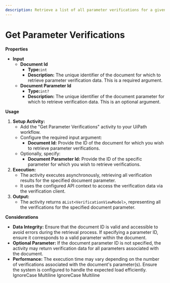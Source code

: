 ```yaml
---
description: Retrieve a list of all parameter verifications for a given document parameter.
---
```


# Get Parameter Verifications

**Properties**

* **Input**
  * **Document Id**
    * **Type:**`int`
    * **Description:** The unique identifier of the document for which to retrieve parameter verification data. This is a required argument.
  * **Document Parameter Id**
    * **Type:**`int?`
    * **Description:** The unique identifier of the document parameter for which to retrieve verification data. This is an optional argument.

**Usage**

1. **Setup Activity:**
   * Add the "Get Parameter Verifications" activity to your UiPath workflow.
   * Configure the required input argument:
     * **Document Id:** Provide the ID of the document for which you wish to retrieve parameter verifications.
   * Optionally, specify:
     * **Document Parameter Id:** Provide the ID of the specific parameter for which you wish to retrieve verifications.
2. **Execution:**
   * The activity executes asynchronously, retrieving all verification results for the specified document parameter.
   * It uses the configured API context to access the verification data via the verification client.
3. **Output:**
   * The activity returns a`List<VerificationViewModel>`, representing all the verifications for the specified document parameter.

**Considerations**

* **Data Integrity:** Ensure that the document ID is valid and accessible to avoid errors during the retrieval process. If specifying a parameter ID, ensure it corresponds to a valid parameter within the document.
* **Optional Parameter:** If the document parameter ID is not specified, the activity may return verification data for all parameters associated with the document.
* **Performance:** The execution time may vary depending on the number of verifications associated with the document's parameter(s). Ensure the system is configured to handle the expected load efficiently.
 IgnoreCase Multiline IgnoreCase Multiline
